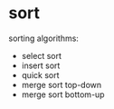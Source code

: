 # sort
sorting algorithms:
- select sort
- insert sort
- quick sort
- merge sort top-down
- merge sort bottom-up
